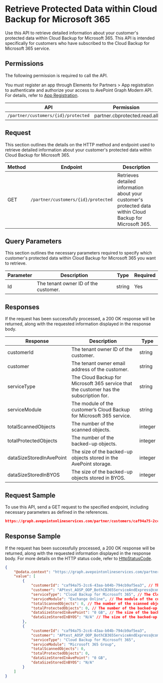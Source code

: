 # Retrieve Protected Data within Cloud Backup for Microsoft 365

Use this API to retrieve detailed information about your customer's protected data within Cloud Backup for Microsoft 365. This API is intended specifically for customers who have subscribed to the Cloud Backup for Microsoft 365 service.

## Permissions  

The following permission is required to call the API.
<!Should APIs be plural here? I think it should be  The following permission is required to call the API. If so, this should be a global change in all of the docs where this sentence appears. Thanks!>

You must register an app through Elements for Partners > App registration to authenticate and authorize your access to AvePoint Graph Modern API. For details, refer to [App Registration](https://cdn.avepoint.com/assets/apelements-webhelp/avepoint-elements-for-partners/index.htm#!Documents/appregistration.htm).  

| API | Permission   |
|-----------|-------|
| `/partner/customers/{id}/protected` |partner.cbprotected.read.all |  

## Request

This section outlines the details on the HTTP method and endpoint used to retrieve detailed information about your customer's protected data within Cloud Backup for Microsoft 365.

| Method | Endpoint  | Description |
|-----------|-------|-----------|
| GET | `/partner/customers/{id}/protected` | Retrieves detailed information about your customer's protected data within Cloud Backup for Microsoft 365. |

## Query Parameters  

This section outlines the necessary parameters required to specify which customer's protected data within Cloud Backup for Microsoft 365 you want to retrieve.  

| Parameter | Description | Type | Required |
| --- | --- | --- | --- |
| Id | The tenant owner ID of the customer. | string | Yes |

## Responses

If the request has been successfully processed, a 200 OK response will be returned, along with the requested information displayed in the response body.

| Response | Description | Type |
| --- | --- | --- |
| customerId | The tenant owner ID of the customer. | string |
| customer | The tenant owner email address of the customer. | string |
| serviceType | The Cloud Backup for Microsoft 365 service that the customer has the subscription for. | string |
| serviceModule | The module of the customer’s Cloud Backup for Microsoft 365 service. | string |
| totalScannedObjects | The number of the scanned objects. | integer |
| totalProtectedObjects | The number of the backed-up objects. | integer |
| dataSizeStoredInAvePoint | The size of the backed-up objects stored in the AvePoint storage. | integer |
| dataSizeStoredInBYOS | The size of the backed-up objects stored in BYOS. | integer |

## Request Sample  

To use this API, send a GET request to the specified endpoint, including necessary parameters as defined in the references.

```json
https://graph.avepointonlineservices.com/partner/customers/caf94a75-2cc6-43aa-b04b-794c8baf5ea3/protected
```

## Response Sample

If the request has been successfully processed, a 200 OK response will be returned, along with the requested information displayed in the response body. For more details on the HTTP status code, refer to [HttpStatusCode](https://learn.avepoint.com/docs/Use-AvePoint-Graph-Modern-API.html#http-status-code).

```json
{
    "@odata.context": "https://graph.avepointonlineservices.com/partner/$metadata#Collection(Portal.Api.Model.CustomerOverallProtected)",
    "value": [
        {
            "customerId": "caf94a75-2cc6-43aa-b04b-794cb9af5ea3", // The tenant owner ID of the customer
            "customer": "APtest_AOSP_OOP_BothCB365ServiceAndExpress@commercial.com", // The tenant owner email address of the customer
            "serviceType": "Cloud Backup for Microsoft 365", // The Cloud Backup for Microsoft 365 service that the customer has the subscription for
            "serviceModule": "Exchange Online", // The module of the customer’s Cloud Backup for Microsoft 365 service
            "totalScannedObjects": 0, // The number of the scanned objects
            "totalProtectedObjects": 0, // The number of the backed-up objects
            "dataSizeStoredInAvePoint": "0 GB", // The size of the backed-up objects stored in the AvePoint storage
            "dataSizeStoredInBYOS": "N/A" // The size of the backed-up objects stored in BYOS
        },
        {
            "customerId": "caf94a75-2cc6-43aa-b04b-794cb9af5ea3",
            "customer": "APtest_AOSP_OOP_BothCB365ServiceAndExpress@commercial.com",
            "serviceType": "Cloud Backup for Microsoft 365",
            "serviceModule": "Microsoft 365 Group",
            "totalScannedObjects": 0,
            "totalProtectedObjects": 0,
            "dataSizeStoredInAvePoint": "0 GB",
            "dataSizeStoredInBYOS": "N/A"
        }
    ]
}
```
